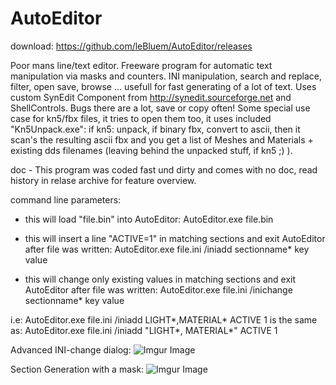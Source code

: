 # AutoEditor

download: https://github.com/leBluem/AutoEditor/releases

Poor mans line/text editor. Freeware program for automatic text manipulation via masks and counters. INI manipulation, search and replace, filter, open save, browse ... usefull for fast generating of a lot of text. Uses custom SynEdit Component from http://synedit.sourceforge.net and ShellControls. Bugs there are a lot, save or copy often! Some special use case for kn5/fbx files, it tries to open them too, it uses included "Kn5Unpack.exe": if kn5: unpack, if binary fbx, convert to ascii,
then it scan's the resulting ascii fbx and you get a list of Meshes and Materials + existing dds filenames (leaving behind the unpacked stuff, if kn5 ;) ).

doc - This program was coded fast und dirty and comes with no doc, read history in relase archive for feature overview.

command line parameters:

- this will load "file.bin" into AutoEditor:
  AutoEditor.exe file.bin

- this will insert a line "ACTIVE=1" in matching sections and exit AutoEditor after file was written:
  AutoEditor.exe file.ini /iniadd sectionname* key value

- this will change only existing values in matching sections and exit AutoEditor after file was written:
  AutoEditor.exe file.ini /inichange sectionname* key value

i.e: 
AutoEditor.exe file.ini /iniadd LIGHT*,MATERIAL* ACTIVE 1
is the same as:
AutoEditor.exe file.ini /iniadd "LIGHT*, MATERIAL*" ACTIVE 1


Advanced INI-change dialog:
![Imgur Image](https://i.imgur.com/QkPoZCN.png)

Section Generation with a mask:
![Imgur Image](https://i.imgur.com/yIIwrdw.png)
